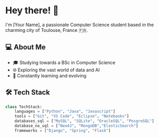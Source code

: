 # Hey there! 👋

I'm [Your Name], a passionate Computer Science student based in the charming city of Toulouse, France 🇫🇷. 

## 💻 About Me

- 🎓 Studying towards a BSc in Computer Science
- 🌐 Exploring the vast world of data and AI
- 🚀 Constantly learning and evolving

## 🛠️ Tech Stack

```python
class TechStack:
    languages = ["Python", "Java", "Javascript"]
    tools = ["Git", "VS Code", "Eclipse", "Notebooks"]
    databases_sql = ["MySQL", "SQLite", "OracleSQL", "PosgreSQL"]
    database_no_sql = ["Neo4J", "MongoDB","ElasticSearch"]
    frameworks = ["Django", "Spring", "Flask"]
```
